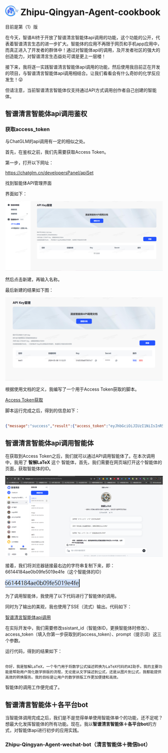 <h1>
  <img src="asset/glm.png" alt="glm" style="height: 1.5em; vertical-align: bottom;" />
  Zhipu-Qingyan-Agent-cookbook
</h1>

目前是第（1）版

在今天，智谱AI终于开放了智谱清言智能体api调用的功能，这个功能的公开，代表着智谱清言生态的进一步扩大。智能体的应用不再限于网页和手机app应用中，而真正进入了开发者的群体中！通过对智能体api的调用，及开发者社区的强大的创造能力，对智谱清言生态益处可谓是更上一层楼！

接下来，我将逐一实践智谱清言智能体api调用的功能，然后使用我目前正在开发的项目，与智谱清言智能体api调用相结合。让我们看看会有什么奇妙的化学反应发生！😜

但请注意，当前智谱清言智能体仅支持通过API方式调用创作者自己创建的智能体。

## 智谱清言智能体api调用鉴权

### 获取access_token

与ChatGLM的api调用有一定的相似之处。

首先，在鉴权之前，我们先需要获取Access Token。

第一步，打开以下网址：

https://chatglm.cn/developersPanel/apiSet

找到智能体API管理界面

界面如下：

![alt text](asset/1.png)

然后点击新建，再输入名称。

最后新建的结果如下图：

![alt text](asset/2.png)

根据使用文档的定义，我编写了一个用于Access Token获取的脚本。

[Access Token获取](basic/Zhipu_Qingyan_agent_api_call_authentication.py)

脚本运行完成之后，得到的信息如下：

```json

{"message":"success","result":{"access_token":"eyJhbGciOiJIUzI1NiIsInR5cCI6IkpXVCJ9.eyJmcmVzaCI6ZmFsc2UsImlhdCI6MTcxNTE3NDQ4NCwianRpIjoiMGI5NWY2NDAtY2Y0OS00OTJkLTkyNjAtYjFhZWY1OTlmODEzIiwidHlwZSI6ImFjY2VzcyIsInN1YiI6IkFQSV82NDZkZDhhMTEyNTlhMmYwZjI2NjEzM2FfY2M4OWQ4OGQiLCJuYmYiOjE3MTUxNzQ0ODQsImV4cCI6MTcxNjAzODQ4NCwidWlkIjoiNjYzYWVkOTUwNzQ5NWFkMTA4ODg3ODFhIiwidXBsYXRmb3JtIjoiIiwicm9sZXMiOlsiYXV0aGVkX3VzZXIiXX0.Y3F2HUAh2AdmfINuVHsRxt21x8xXrRKyR1nNQDQG23k","expires_in":864000,"token_expires":1716038484},"status":0}
```

## 智谱清言智能体api调用智能体

在获取到Access Token之后，我们就可以通过API调用智能体了。在本次调用中，我用了 **智解LaTeX** 这个
智能体，首先，我们需要在网页端打开这个智能体的页面，获取智能体的ID。

![alt text](asset/3.png)

接着，我们将浏览器链接最右边的字符串复制下来，即：66144184ae0b09fe5019e4fe（这个智能体的ID）

![alt text](asset/4.png)

为了调用智能体，我使用了以下代码进行了智能体的调用。

同时为了输出的美观，我也使用了SSE（流式）输出。代码如下：


[智谱清言智能体api调用](basic/Zhipu_Qingyan_agent_api_assistant_session_call.py)


在实际开发中，我们需要修改ssistant_id（智能体ID，更换智能体时修改）、access_token（填入你第一步获取到的access_token）、prompt（提示词）这三个参数。

运行代码，得到的结果如下：

```text

你好，我是智解LaTeX，一个专门用于将数学公式描述转换为LaTeX代码的AI助手。我的主要功能是帮助用户简化数学排版的流程，无论是从文字描述到公式，还是从图片到公式，我都能提供高效的转换服务。我的目标是让用户的数学排版工作更加便捷和高效。

```

智能体的调用工作便完成了。

## 智谱清言智能体＋各平台bot

当智能体调用完成之后，我们是不是觉得单单使用智能体单个的功能，还不足呢？想最大化发挥智能体的所有功能。现在。我以**智谱清言智能体＋各平台bot**的方式，对智能体api进行初步的应用实践。

### Zhipu-Qingyan-Agent-wechat-bot（清言智能体＋微信bot）


